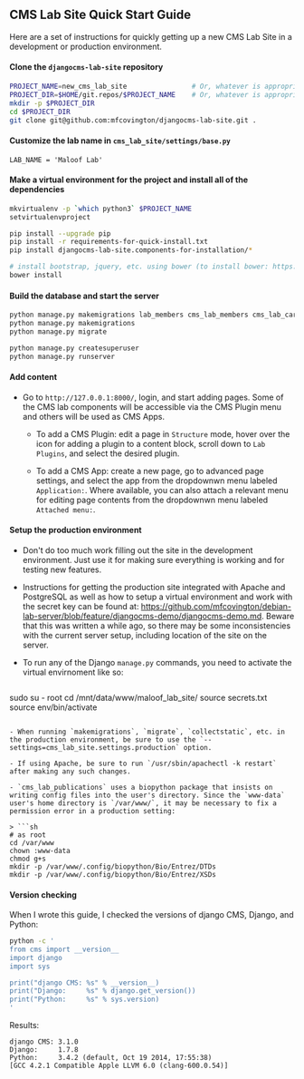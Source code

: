 ## CMS Lab Site Quick Start Guide

Here are a set of instructions for quickly getting up a new CMS Lab Site in a development or production environment.


#### Clone the `djangocms-lab-site` repository

```sh
PROJECT_NAME=new_cms_lab_site                # Or, whatever is appropriate...
PROJECT_DIR=$HOME/git.repos/$PROJECT_NAME    # Or, whatever is appropriate...
mkdir -p $PROJECT_DIR
cd $PROJECT_DIR
git clone git@github.com:mfcovington/djangocms-lab-site.git .
```


#### Customize the lab name in `cms_lab_site/settings/base.py`

    LAB_NAME = 'Maloof Lab'


#### Make a virtual environment for the project and install all of the dependencies

```sh
mkvirtualenv -p `which python3` $PROJECT_NAME
setvirtualenvproject

pip install --upgrade pip
pip install -r requirements-for-quick-install.txt
pip install djangocms-lab-site.components-for-installation/*

# install bootstrap, jquery, etc. using bower (to install bower: https://bower.io/#install-bower)
bower install
```


#### Build the database and start the server

```sh
python manage.py makemigrations lab_members cms_lab_members cms_lab_carousel cms_lab_publications cms_shiny cms_lab_data cms_genome_browser
python manage.py makemigrations
python manage.py migrate

python manage.py createsuperuser
python manage.py runserver
```


#### Add content

- Go to `http://127.0.0.1:8000/`, login, and start adding pages. Some of the CMS lab components will be accessible via the CMS Plugin menu and others will be used as CMS Apps.

  - To add a CMS Plugin: edit a page in `Structure` mode, hover over the icon for adding a plugin to a content block, scroll down to `Lab Plugins`, and select the desired plugin.

  - To add a CMS App: create a new page, go to advanced page settings, and select the app from the dropdownwn menu labeled `Application:`. Where available, you can also attach a relevant menu for editing page contents from the dropdownwn menu labeled `Attached menu:`.


#### Setup the production environment

- Don't do too much work filling out the site in the development environment. Just use it for making sure everything is working and for testing new features.

- Instructions for getting the production site integrated with Apache and PostgreSQL as well as how to setup a virtual environment and work with the secret key can be found at: https://github.com/mfcovington/debian-lab-server/blob/feature/djangocms-demo/djangocms-demo.md. Beware that this was written a while ago, so there may be some inconsistencies with the current server setup, including location of the site on the server.

- To run any of the Django `manage.py` commands, you need to activate the virtual envirnoment like so:

> ```sh
sudo su - root
cd /mnt/data/www/maloof_lab_site/
source secrets.txt
source env/bin/activate
```

- When running `makemigrations`, `migrate`, `collectstatic`, etc. in the production environment, be sure to use the `--settings=cms_lab_site.settings.production` option.

- If using Apache, be sure to run `/usr/sbin/apachectl -k restart` after making any such changes.

- `cms_lab_publications` uses a biopython package that insists on writing config files into the user's directory. Since the `www-data` user's home directory is `/var/www/`, it may be necessary to fix a permission error in a production setting:

> ```sh
# as root
cd /var/www
chown :www-data
chmod g+s
mkdir -p /var/www/.config/biopython/Bio/Entrez/DTDs
mkdir -p /var/www/.config/biopython/Bio/Entrez/XSDs
```

#### Version checking

When I wrote this guide, I checked the versions of django CMS, Django, and Python:

```sh
python -c '
from cms import __version__
import django
import sys

print("django CMS: %s" % __version__)
print("Django:     %s" % django.get_version())
print("Python:     %s" % sys.version)
'
```

Results:

    django CMS: 3.1.0
    Django:     1.7.8
    Python:     3.4.2 (default, Oct 19 2014, 17:55:38)
    [GCC 4.2.1 Compatible Apple LLVM 6.0 (clang-600.0.54)]
